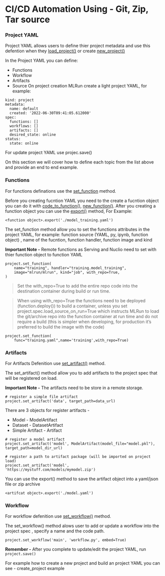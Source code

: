 # CI/CD Automation Using - Git, Zip, Tar source 

### Project YAML
Project YAML allows users to define thier project metadata and use this defention when they [load_project()](https://docs.mlrun.org/en/latest/api/mlrun.projects.html#mlrun.projects.load_project) or create [new_project()](https://docs.mlrun.org/en/latest/api/mlrun.projects.html#mlrun.projects.new_project)

In the Project YAML you can define:
* Functions 
* Workflow
* Artifacts
* Source 
On project creation MLRun create a light project YAML, for example: 
````
kind: project
metadata:
  name: default
  created: '2022-06-30T09:41:05.612000'
spec:
  functions: []
  workflows: []
  artifacts: []
  desired_state: online
status:
  state: online
````
For update project YAML use projec.save()

On this section we will cover how to define each topic from the list above and provide an end to end example.

### Functions
For functions definations use the [set_function](https://docs.mlrun.org/en/latest/api/mlrun.projects.html?highlight=set_function#mlrun.projects.MlrunProject.set_function) method.

Before you creating fucntion YAML you need to the create a fucntion object you can do it with [code_to_function()](https://docs.mlrun.org/en/latest/api/mlrun.html?highlight=code_to_function#mlrun.code_to_function), [new_function()](https://docs.mlrun.org/en/latest/api/mlrun.run.html?highlight=new_function#mlrun.run.new_function).
After you creating a function object you can use the [export()](https://docs.mlrun.org/en/latest/api/mlrun.runtimes.html?highlight=export#mlrun.runtimes.BaseRuntime.export) method, For Example:
````
<function object>.export('./model_training.yaml')
````

The set_function method allow you to set the functions attributes in the project YAML, for example: 
function source (YAML, py, ipynb, function object) , name of the fucntion, function handler, function image and kind

**Important Note -** Remote functions as Serving and Nuclio need to set with thier function object to function YAML
````
project.set_function(
    name="training", handler="training.model_training",
    image="mlrun/mlrun", kind="job", with_repo=True,
)
````
> Set the with_repo=True to add the entire repo code into the destination container during build or run time. 

> When using with_repo=True the functions need to be deployed (function.deploy()) to build a container, unless you set project.spec.load_source_on_run=True which instructs MLRun to load the git/archive repo into the function container at run time and do not require a build (this is simpler when developing, for production it’s preferred to build the image with the code)

````
project.set_function(
    func="training.yaml",name='training',with_repo=True)
````
### Artifacts
For Artifacts Defenition use [set_artifact()](https://docs.mlrun.org/en/latest/api/mlrun.projects.html?highlight=set_artifact#mlrun.projects.MlrunProject.set_artifact) method.

The set_artifact() method allow you to add artifacts to the project spec that will be registered on load.

**Important Note -** The artifacts need to be store in a remote storage. 

````
# register a simple file artifact
project.set_artifact('data', target_path=data_url)
````
There are 3 objects for register artifacts - 
* Model - ModelArtifact
* Dataset - DatasetArtifact
* Simple Artifact - Artifact

````
# register a model artifact
project.set_artifact('model', ModelArtifact(model_file="model.pkl"), target_path=model_dir_url)

# register a path to artifact package (will be imported on project load)
project.set_artifact('model', 'https://mystuff.com/models/mymodel.zip')
````
You can use the export() method to save the artifact object into a yaml/json file or zip archive
````
<artifcat object>.export('./model.yaml')

````
### Workflow
For workflow defenition use [set_workflow()](https://docs.mlrun.org/en/latest/api/mlrun.projects.html?highlight=set_workflow#mlrun.projects.MlrunProject.set_workflow) method.

The set_workflow() method alows user to add or update a workflow into the project spec , specify a name and the code path.

````
project.set_workflow('main', 'workflow.py', embed=True)
````
**Remember -** After you complete to update/edit the project YAML, run `project.save()` 

For example how to create a new project and build an project YAML you can see  - create_project example
